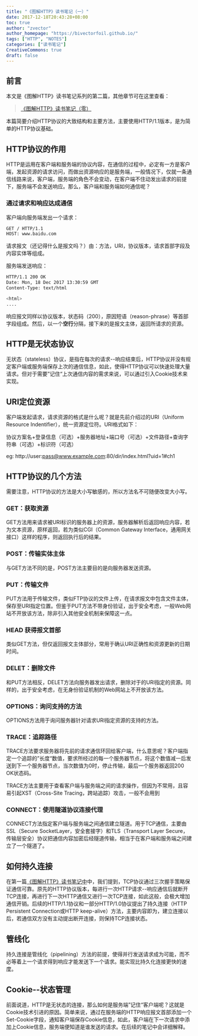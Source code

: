 ```yaml
---
title: "《图解HTTP》读书笔记（一）"
date: 2017-12-18T20:43:28+08:00
toc: true
author: "zvector"
author_homepage: "https://bivectorfoil.github.io/"
tags: ["HTTP", "NOTES"]
categories: ["读书笔记"]
CreativeCommons: true
draft: false
---
```


## 前言

本文是《图解HTTP》读书笔记系列的第二篇，其他章节可在这里查看：

> [《图解HTTP》读书笔记（零）](https://bivectorfoil.github.io/post/illustration-http-0/)

本篇简要介绍HTTP协议的大致结构和主要方法，主要使用HTTP/1.1版本，是为简单的HTTP协议基础。

## HTTP协议的作用

HTTP是运用在客户端和服务端的协议内容，在通信的过程中，必定有一方是客户端，发起资源的请求访问，而做出资源响应的是服务端，一般情况下，仅就一条通信线路来说，客户端，服务端的角色不会变动，在客户端不住动发出请求的前提下，服务端不会发送响应。那么，客户端和服务端如何通信呢？

### 通过请求和响应达成通信

客户端向服务端发出一个请求：

```bash
GET / HTTP/1.1
HOST: www.baidu.com
```

请求报文（还记得什么是报文吗？）由：方法，URI，协议版本，请求首部字段及内容实体等组成。

服务端发送响应：

```bash
HTTP/1.1 200 OK
Date: Mon, 18 Dec 2017 13:30:59 GMT
Content-Type: text/html

<html>
....
```

响应报文同样以协议版本，状态码（200），原因短语（reason-phrase）等首部字段组成。然后，以一个**空行**分隔，接下来的是报文主体，返回所请求的资源。

## HTTP是无状态协议

无状态（stateless）协议，是指在每次的请求--响应结束后，HTTP协议并没有规定客户端或服务端保存上次的通信信息，如此，使得HTTP协议可以快速处理大量请求。但对于需要”记住“上次通信内容的需求来说，可以通过引入Cookie技术来实现。

## URI定位资源

客户端发起请求，请求资源的格式是什么呢？就是先前介绍过的URI（Uniform Resource Indentifier），统一资源定位符。URI格式如下：

协议方案名+登录信息（可选）+服务器地址+端口号（可选）+文件路径+查询字符串（可选）+标识符（可选）

eg: http://user:pass@www.example.com:80/dir/index.html?uid=1#ch1

## HTTP协议的几个方法

需要注意，HTTP协议的方法是大小写敏感的，所以方法名不可随便改变大小写。

### GET：获取资源

GET方法用来请求被URI标识的服务器上的资源，服务器解析后返回响应内容，若为文本资源，原样返回，若为类似CGI（Common Gateway Interface，通用网关接口）这样的程序，则返回执行后的结果。

### POST：传输实体主体

与GET方法不同的是，POST方法主要目的是向服务器发送资源。

### PUT：传输文件

PUT方法用于传输文件，类似FTP协议的文件上传，在请求报文中包含文件主体，保存至URI指定位置。但鉴于PUT方法不带身份验证，出于安全考虑，一般Web网站不开放该方法，除非引入其他安全机制来保障这一点。

### HEAD 获得报文首部

类似GET方法，但仅返回报文主体部分，常用于确认URI正确性和资源更新的日期时间。

### DELET：删除文件

和PUT方法相反，DELET方法向服务器发出请求，删除对于的URI指定的资源。同样的，出于安全考虑，在无身份验证机制的Web网站上不开放该方法。

### OPTIONS：询问支持的方法

OPTIONS方法用于询问服务器针对请求URI指定资源的支持的方法。

### TRACE：追踪路径

TRACE方法要求服务器将先前的请求通信环回给客户端，什么意思呢？客户端指定一个追踪的”长度“数值，要求所经过的每一个服务器节点，将这个数值减一后发送到下一个服务器节点，当次数值为0时，停止传输，最后一个服务器返回200 OK状态码。

TRACE方法主要用于查看客户端与服务端之间的请求操作，但因为不常用，且容易引起XST（Cross-Site Tracing，跨站追踪）攻击，一般不会用到

### CONNECT：使用隧道协议连接代理

CONNECT方法指定客户端与服务端之间通信建立隧道。用于TCP通信，主要由SSL（Secure SocketLayer，安全套接字）和TLS（Transport Layer Secure，传输层安全）协议把通信内容加密后经隧道传输，相当于在客户端和服务端之间建立了一个隧道了。

## 如何持久连接

在第一篇[《图解HTTP》读书笔记中]()中，我们提到，TCP协议通过三次握手策略保证通信可靠。原先的HTTP协议版本，每进行一次HTTP请求--响应通信后就断开TCP连接，再进行下一次HTTP通信又进行一次TCP连接，如此这般，会极大增加通信开销。后续的HTTP/1.1协议和一部分HTTP/1.0协议提出了持久连接（HTTP Persistent Connection或HTTP keep-alive）方法，主要内容即为，建立连接以后，若通信双方没有主动提出断开连接，则保持TCP连接状态。

## 管线化

持久连接是管线化（pipelining）方法的前提，使得并行发送请求成为可能，而不必等着上一个请求得到响应才能发送下一个请求。能实现比持久化连接更快的速度。

## Cookie--状态管理

前面说道，HTTP是无状态的连接，那么如何是服务端”记住“客户端呢？这就是Cookie技术引进的原因。简单来说，通过在服务端的HTTP响应报文首部添加一个Set-Cookie字段，通知客户端保存Cookie信息，如此，客户端在下一次请求中添加上Cookie信息，服务端便知道是谁发送的请求。在后续的笔记中会详细解释。

